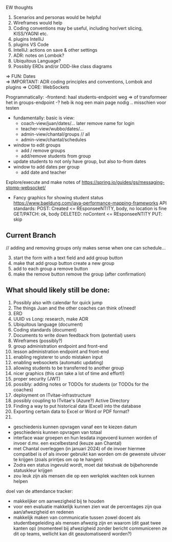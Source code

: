 EW thoughts 

1) Scenarios and personas would be helpful
2) Wireframes would help
3) Coding conventions may be useful, including hor/vert slicing, KISS/YAGNI etc.
4) plugins IntelliJ
5) plugins VS Code
6) IntelliJ: actions on save & other settings
7) ADR: notes on Lombok?
8) Ubiquitous Language?
9) Possibly ERDs and/or DDD-like class diagrams

=> FUN: Dates  
=> IMPORTANT: ADR coding principles and conventions, Lombok and plugins
=> CORE: WebSockets

Programmatically:
-frontend: haal students-endpoint weg => of transformeer het in
groups-endpoint
-? heb ik nog een main page nodig .. misschien voor testen

- fundamentally: basic is view:
    - coach-view/juan/dates/... later remove name for login
    - teacher-view/wubbo/dates/...
    - admin-view/chantal/groups // all
    - admin-view/chantal/schedules
- window to edit groups
    - add / remove groups
    - add/remove students from group
- update students to not only have group, but also to-from dates
- window to add dates per group
    - add date and teacher

Explore/execute and make notes of https://spring.io/guides/gs/messaging-stomp-websocket/

- Fancy graphics for showing student status
  https://www.baeldung.com/java-performance-mapping-frameworks
  API standards:
  POST: Created <= REsponseeNTITY, body, no location is fine
  GET/PATCH: ok, body
  DELETED: noContent <= REsponseeNTITY
  PUT: skip

## Current Branch

// adding and removing groups only makes sense when one can schedule...

3) start the form with a text field and add group button
4) make that add group button create a new group
1) add to each group a remove button
2) make the remove button remove the group (after confirmation)

## What should likely still be done:
1) Possibly also with calendar for quick jump
2) The things Juan and the other coaches can think of/need!
3) ERD
4) UUID vs Long: research, make ADR
5) Ubiquitous language (document)
6) Coding standards (document)
7) Documents to write down feedback from (potential) users
8) Wireframes (possibly?)
9) group administration endpoint and front-end
10) lesson administration endpoint and front-end
11) enabling registerer to undo mistaken input
12) enabling websockets (automatic updating)
13) allowing students to be transferred to another group
14) nicer graphics (this can take a lot of time and effort!)
15) proper security (JWT)
16) possibly: adding notes or TODOs for students (or TODOs for the coaches)
17) deployment on ITvitae-infrastructure
18) possibly coupling to ITvitae's (Azure?) Active Directory
19) Finding a way to put historical data (Excel) into the database
20) Exporting certain data to Excel or Word or PDF format?
21) 
- geschiedenis kunnen opvragen vanaf een te kiezen datum
- geschiedenis kunnen opvragen van totaal
- interface waar groepen en hun lesdata ingevoerd kunnen worden of invoer d.mv. een excelbestand (keuze aan Chantal)
- met Chantal overleggen (in januari 2024) of de invoer hiermee compatibel is of als invoer gebruikt kan worden om de gewenste uitvoer te krijgen (zoals printjes om op te hangen)
- Zodra een status ingevuld wordt, moet dat tekstvak de bijbehorende statuskleur krijgen
- zou leuk zijn als mensen die op een werkplek wachten ook kunnen helpen

doel van de attendance tracker:
- makkelijker om aanwezigheid bij te houden
- voor een evaluatie makkelijk kunnen zien wat de percentages zijn qua aan/afwezigheid en redenen
- makkelijk maken van communicatie tussen zowel docent als studentbegeleiding als mensen afwezig zijn en waarom (dit gaat twee kanten op)
  (momenteel bij afwezigheid zonder bericht communiceren ze dit op teams, wellicht kan dit geautomatiseerd worden?)